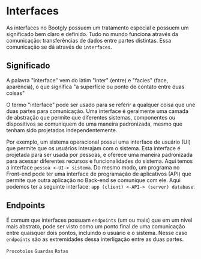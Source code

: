# Interfaces

As interfaces no Bootgly possuem um tratamento especial e possuem um significado bem claro e definido. Tudo no mundo funciona através da comunicação: transferências de dados entre partes distintas. Essa comunicação se dá através de `interfaces`.

## Significado

A palavra "interface" vem do latim "inter" (entre) e "facies" (face, aparência), o que significa "a superfície ou ponto de contato entre duas coisas"

O termo "interface" pode ser usado para se referir a qualquer coisa que une duas partes para comunicação. Uma interface é geralmente uma camada de abstração que permite que diferentes sistemas, componentes ou dispositivos se comuniquem de uma maneira padronizada, mesmo que tenham sido projetados independentemente.

Por exemplo, um sistema operacional possui uma interface de usuário (UI) que permite que os usuários interajam com o sistema. Esta interface é projetada para ser usada por pessoas, e oferece uma maneira padronizada para acessar diferentes recursos e funcionalidades do sistema. Aqui temos a interface `pessoa <-UI-> sistema`.
Do mesmo modo, um programa no Front-end pode ter uma interface de programação de aplicativos (API) que permite que outra aplicação no Back-end se comunique com ele. Aqui podemos ter a seguinte interface: `app (client) <-API-> (server) database`.

## Endpoints

É comum que interfaces possuam `endpoints` (um ou mais) que em um nível mais abstrato, pode ser visto como um ponto final de uma comunicação entre quaisquer dois pontos, incluindo o usuário e o sistema. Nesse caso `endpoints` são as extremidades dessa interligação entre as duas partes.

`Procotolos`
`Guardas`
`Rotas`
